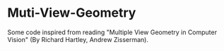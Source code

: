 # Muti-View-Geometry
Some code inspired from reading "Multiple View Geometry in Computer Vision" (By Richard Hartley, Andrew Zisserman).
